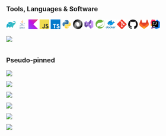 ## <sub>Tools, Languages & Software</sup>

<code><img height="26" alt="gradle" src="https://github.com/github/explore/blob/f7595bde8bb668be972e487807712732cdff9aed/topics/gradle/gradle.png"></code>
<code><img height="26" alt="java" src="https://github.com/github/explore/blob/f7595bde8bb668be972e487807712732cdff9aed/topics/java/java.png"></code>
<code><img height="26" alt="kotlin" src="https://raw.githubusercontent.com/github/explore/80688e429a7d4ef2fca1e82350fe8e3517d3494d/topics/kotlin/kotlin.png"></code> 
<code><img height="26" alt="javascript" src="https://raw.githubusercontent.com/github/explore/80688e429a7d4ef2fca1e82350fe8e3517d3494d/topics/javascript/javascript.png"></code>
<code><img height="26" alt="typescript" src="https://raw.githubusercontent.com/github/explore/80688e429a7d4ef2fca1e82350fe8e3517d3494d/topics/typescript/typescript.png"></code>
<code><img height="26" alt="python" src="https://raw.githubusercontent.com/github/explore/80688e429a7d4ef2fca1e82350fe8e3517d3494d/topics/python/python.png"></code>
<code><img height="26" alt="json" src="https://github.com/github/explore/blob/f7595bde8bb668be972e487807712732cdff9aed/topics/json/json.png"></code>
<code><img height="26" alt="visual-studio" src="https://github.com/github/explore/blob/f7595bde8bb668be972e487807712732cdff9aed/topics/visual-studio/visual-studio.png"></code>
<code><img height="26" alt="spring" src="https://github.com/github/explore/blob/f7595bde8bb668be972e487807712732cdff9aed/topics/spring/spring.png"></code>
<code><img height="26" alt="docker" src="https://github.com/github/explore/blob/f7595bde8bb668be972e487807712732cdff9aed/topics/docker/docker.png"></code>
<code><img height="26" alt="git" src="https://github.com/github/explore/blob/f7595bde8bb668be972e487807712732cdff9aed/topics/git/git.png"></code>
<code><img height="26" alt="github" src="https://github.com/github/explore/blob/f7595bde8bb668be972e487807712732cdff9aed/topics/github/github.png"></code>
<code><img height="26" alt="gitlab" src="https://github.com/github/explore/blob/f7595bde8bb668be972e487807712732cdff9aed/topics/gitlab/gitlab.png"></code>
<code><img height="26" alt="intellij-idea" src="https://github.com/github/explore/blob/f7595bde8bb668be972e487807712732cdff9aed/topics/intellij-idea/intellij-idea.png"></code>

<!-- <sub>Most Used Languages</sup><br> -->
<img align="center" src="https://github-readme-stats.vercel.app/api/top-langs/?username=gradleuu&layout=donut&hide=html,css&hide_title=true&hide_progress=false&bg_color=ffffff00&border_color=55555500&text_color=888888&show_owner=true" />

## <sub>Pseudo-pinned</sup>
<div style="display: flex; flex-direction: column; gap: 10px;">
  <a href="https://github.com/gradleuu/predposledni">
    <img src="https://github-readme-stats.vercel.app/api/pin/?username=gradleuu&repo=predposledni&bg_color=ffffff00&border_color=555555&text_color=888888&show_owner=true&description_lines_count=2" />
  </a>  
  
  <a href="https://github.com/gradleuu/95oscv">
    <img src="https://github-readme-stats.vercel.app/api/pin/?username=gradleuu&repo=95oscv&bg_color=ffffff00&border_color=555555&text_color=888888&show_owner=true&description_lines_count=2" />
  </a>
  
  <a href="https://github.com/gradleuu/PWAS">
    <img src="https://github-readme-stats.vercel.app/api/pin/?username=gradleuu&repo=PWAS&bg_color=ffffff00&border_color=555555&text_color=888888&show_owner=true&description_lines_count=2" />
  </a>   
  
  <a href="https://github.com/gradleuu/WynntilsFunctionsSyntax">
    <img src="https://github-readme-stats.vercel.app/api/pin/?username=gradleuu&repo=WynntilsFunctionsSyntax&bg_color=ffffff00&border_color=555555&text_color=888888&show_owner=true&description_lines_count=2" />
  </a>  
  
  <a href="https://github.com/gradleuu/UnplacableTaggedBlocks">
    <img src="https://github-readme-stats.vercel.app/api/pin/?username=gradleuu&repo=UnplacableTaggedBlocks&bg_color=ffffff00&border_color=555555&text_color=888888&show_owner=true&description_lines_count=2" />
  </a>  
  
  <a href="https://github.com/gradleuu/ekiL">
    <img src="https://github-readme-stats.vercel.app/api/pin/?username=gradleuu&repo=ekiL&bg_color=ffffff00&border_color=555555&text_color=888888&show_owner=true&description_lines_count=2" />
  </a>  
</div>
